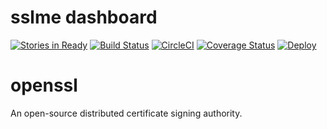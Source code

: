 # sslme dashboard

[![Stories in Ready](https://badge.waffle.io/ojengwa/openssl.png?label=ready&title=Ready)](https://waffle.io/ojengwa/openssl)
[![Build Status](https://travis-ci.org/apipanda/openssl.svg?branch=dev)](https://travis-ci.org/apipanda/openssl)
[![CircleCI](https://circleci.com/gh/apipanda/openssl.svg?style=svg)](https://circleci.com/gh/apipanda/openssl)
[![Coverage Status](https://coveralls.io/repos/github/apipanda/openssl/badge.svg?branch=dev)](https://coveralls.io/github/apipanda/openssl?branch=dev) [![Deploy](https://www.herokucdn.com/deploy/button.svg)](https://heroku.com/deploy)
# openssl
An open-source distributed certificate signing authority.
